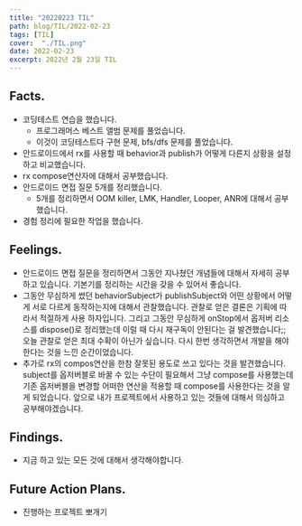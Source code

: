 ```yaml
---
title: "20220223 TIL"
path: blog/TIL/2022-02-23
tags: [TIL]
cover:  "./TIL.png"
date: 2022-02-23
excerpt: 2022년 2월 23일 TIL
---
```


## Facts.

- 코딩테스트 연습을 했습니다.
    - 프로그래머스 베스트 앨범 문제를 풀었습니다.
    - 이것이 코딩테스트다 구현 문제, bfs/dfs 문제를 풀었습니다.
- 안드로이드에서 rx를 사용할 때 behavior과 publish가 어떻게 다른지 상황을 설정하고 비교했습니다.
- rx compose연산자에 대해서 공부했습니다.
- 안드로이드 면접 질문 5개를 정리했습니다.
    - 5개를 정리하면서 OOM killer, LMK, Handler, Looper, ANR에 대해서 공부했습니다.
- 경험 정리에 필요한 작업을 했습니다.

## Feelings.

- 안드로이드 면접 질문을 정리하면서 그동안 지나쳤던 개념들에 대해서 자세히 공부하고 있습니다. 기본기를 정리하는 시간을 갖을 수 있어서 좋습니다.
- 그동안 무심하게 썼던 behaviorSubject가 publishSubject와 어떤 상황에서 어떻게 서로 다르게 동작하는지에 대해서 관찰했습니다. 관찰로 얻은 결론은 기획에 따라서 적절하게 사용 하자입니다. 그리고 그동안 무심하게 onStop에서 옵저버 리소스를 dispose()로 정리했는데 이럴 때 다시 재구독이 안된다는 걸 발견했습니다;; 오늘 관찰로 얻은 최대 수확이 아닌가 싶습니다. 다시 한번 생각하면서 개발을 해야 한다는 것을 느낀 순간이었습니다.
- 추가로 rx의 compos연산을 한참 잘못된 용도로 쓰고 있다는 것을 발견했습니다. subject를 옵저버블로 바꿀 수 있는 수단이 필요해서 그냥 compose를 사용했는데 기존 옵저버블을 변경할 어떠한 연산을 적용할 때 compose를 사용한다는 것을 알게 되었습니다. 앞으로 내가 프로젝트에서 사용하고 있는 것들에 대해서 의심하고 공부해야겠습니다.

## Findings.

- 지금 하고 있는 모든 것에 대해서 생각해야합니다.

## Future Action Plans.

- 진행하는 프로젝트 뽀개기